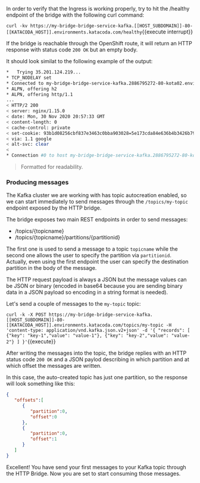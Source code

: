 In order to verify that the Ingress is working properly, try to hit the /healthy endpoint of the bridge with the following curl command:

``curl -kv https://my-bridge-bridge-service-kafka.[[HOST_SUBDOMAIN]]-80-[[KATACODA_HOST]].environments.katacoda.com/healthy``{{execute interrupt}}

If the bridge is reachable through the OpenShift route, it will return an HTTP response with status code `200 OK` but an empty body. 

It should look similat to the following example of the output:

```sh
*   Trying 35.201.124.219...
* TCP_NODELAY set
* Connected to my-bridge-bridge-service-kafka.2886795272-80-kota02.environments.katacoda.com (35.201.124.219) port 443 (#0)
* ALPN, offering h2
* ALPN, offering http/1.1
...
< HTTP/2 200
< server: nginx/1.15.0
< date: Mon, 30 Nov 2020 20:57:33 GMT
< content-length: 0
< cache-control: private
< set-cookie: 93b1d08256cbf837e3463c0bba903028=5e173cda84e636b4b3426b7930de7931; Path=/; HttpOnly; Secure; SameSite=None
< via: 1.1 google
< alt-svc: clear
<
* Connection #0 to host my-bridge-bridge-service-kafka.2886795272-80-kota02.environments.katacoda.com left intact
```

> Formatted for readability.

### Producing messages

The Kafka cluster we are working with has topic autocreation enabled, so we can start immediately to send messages through the `/topics/my-topic` endpoint exposed by the HTTP bridge.

The bridge exposes two main REST endpoints in order to send messages:

* /topics/{topicname}
* /topics/{topicname}/partitions/{partitionid}

The first one is used to send a message to a topic `topicname` while the second one allows the user to specify the partition via `partitionid`. Actually, even using the first endpoint the user can specify the destination partition in the body of the message.

The HTTP request payload is always a JSON but the message values can be JSON or binary (encoded in base64 because you are sending binary data in a JSON payload so encoding in a string format is needed).

Let's send a couple of messages to the `my-topic` topic:

``curl -k -X POST https://my-bridge-bridge-service-kafka.[[HOST_SUBDOMAIN]]-80-[[KATACODA_HOST]].environments.katacoda.com/topics/my-topic -H 'content-type: application/vnd.kafka.json.v2+json' -d '{ "records": [ {"key": "key-1","value": "value-1"}, {"key": "key-2","value": "value-2"} ] }'``{{execute}}

After writing the messages into the topic, the bridge replies with an HTTP status code `200 OK` and a JSON paylod describing in which partition and at which offset the messages are written.

In this case, the auto-created topic has just one partition, so the response will look something like this:

```json
{
   "offsets":[
      {
         "partition":0,
         "offset":0
      },
      {
         "partition":0,
         "offset":1
      }
   ]
}
```

Excellent! You have send your first messages to your Kafka topic through the HTTP Bridge. Now you are set to start consuming those messages.
